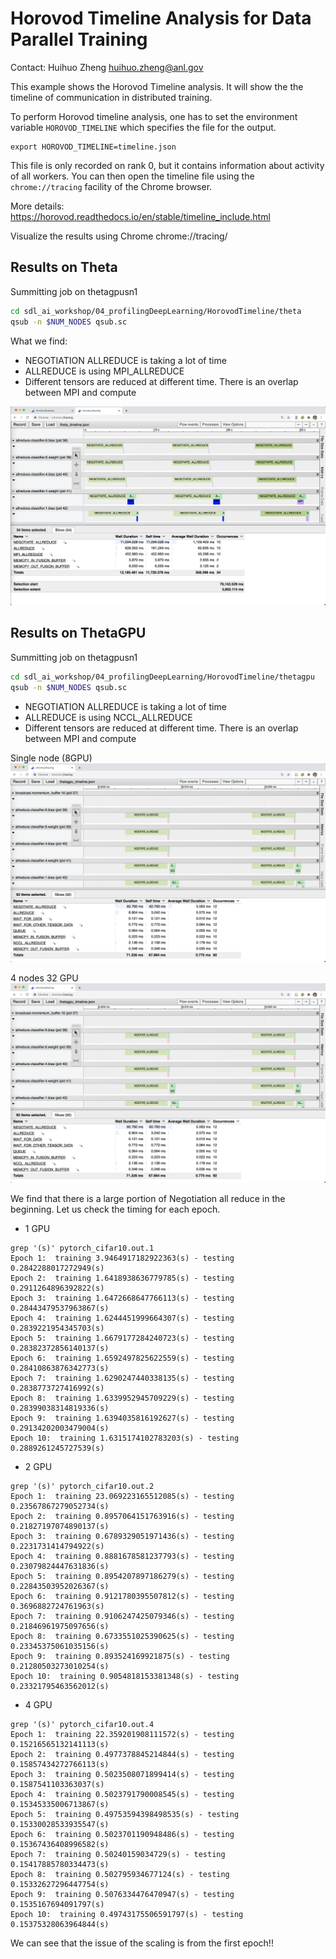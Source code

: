 # Horovod Timeline Analysis for Data Parallel Training

Contact: Huihuo Zheng <huihuo.zheng@anl.gov>

This example shows the Horovod Timeline analysis. It will show the the timeline of communication in distributed training. 

To perform Horovod timeline analysis, one has to set the environment variable ```HOROVOD_TIMELINE``` which specifies the file for the output. 
  ```
  export HOROVOD_TIMELINE=timeline.json
  ```
  This file is only recorded on rank 0, but it contains information about activity of all workers. You can then open the timeline file using the `chrome://tracing` facility of the Chrome browser.

More details: https://horovod.readthedocs.io/en/stable/timeline_include.html

Visualize the results using Chrome chrome://tracing/

## Results on Theta
Summitting job on thetagpusn1
```bash
cd sdl_ai_workshop/04_profilingDeepLearning/HorovodTimeline/theta
qsub -n $NUM_NODES qsub.sc
```

What we find: 

   - NEGOTIATION ALLREDUCE is taking a lot of time
   - ALLREDUCE is using MPI_ALLREDUCE
   - Different tensors are reduced at different time. There is an overlap between MPI and compute
   
![ThetaHorovodTimeline](ThetaHorovodTimeline.png)



## Results on ThetaGPU
Summitting job on thetagpusn1

```bash
cd sdl_ai_workshop/04_profilingDeepLearning/HorovodTimeline/thetagpu
qsub -n $NUM_NODES qsub.sc
```

   - NEGOTIATION ALLREDUCE is taking a lot of time
   - ALLREDUCE is using NCCL_ALLREDUCE
   - Different tensors are reduced at different time. There is an overlap between MPI and compute

Single node (8GPU)
![ThetaGPUHorovodTimeline](ThetaGPUHorovodTimeline.png)


4 nodes 32 GPU
![ThetaGPUHorovodTimeline4](ThetaGPUHorovodTimeline.png)

We find that there is a large portion of Negotiation all reduce in the beginning. Let us check the timing for each epoch. 

* 1 GPU

```
grep '(s)' pytorch_cifar10.out.1
Epoch 1:  training 3.9464917182922363(s) - testing 0.2842288017272949(s)
Epoch 2:  training 1.6418938636779785(s) - testing 0.2911264896392822(s)
Epoch 3:  training 1.6472668647766113(s) - testing 0.28443479537963867(s)
Epoch 4:  training 1.6244451999664307(s) - testing 0.2839221954345703(s)
Epoch 5:  training 1.6679177284240723(s) - testing 0.28382372856140137(s)
Epoch 6:  training 1.6592497825622559(s) - testing 0.28410863876342773(s)
Epoch 7:  training 1.6290247440338135(s) - testing 0.2838773727416992(s)
Epoch 8:  training 1.6339952945709229(s) - testing 0.28399038314819336(s)
Epoch 9:  training 1.6394035816192627(s) - testing 0.29134202003479004(s)
Epoch 10:  training 1.6315174102783203(s) - testing 0.2889261245727539(s)
```

* 2 GPU

```
grep '(s)' pytorch_cifar10.out.2
Epoch 1:  training 23.069223165512085(s) - testing 0.23567867279052734(s)
Epoch 2:  training 0.8957064151763916(s) - testing 0.21827197074890137(s)
Epoch 3:  training 0.6789329051971436(s) - testing 0.2231731414794922(s)
Epoch 4:  training 0.8881678581237793(s) - testing 0.23079824447631836(s)
Epoch 5:  training 0.8954207897186279(s) - testing 0.22843503952026367(s)
Epoch 6:  training 0.9121780395507812(s) - testing 0.3696882724761963(s)
Epoch 7:  training 0.9106247425079346(s) - testing 0.21846961975097656(s)
Epoch 8:  training 0.6733551025390625(s) - testing 0.23345375061035156(s)
Epoch 9:  training 0.893524169921875(s) - testing 0.21280503273010254(s)
Epoch 10:  training 0.9054818153381348(s) - testing 0.23321795463562012(s)
```

* 4 GPU

```
grep '(s)' pytorch_cifar10.out.4
Epoch 1:  training 22.359201908111572(s) - testing 0.15216565132141113(s)
Epoch 2:  training 0.4977378845214844(s) - testing 0.15857434272766113(s)
Epoch 3:  training 0.5023508071899414(s) - testing 0.1587541103363037(s)
Epoch 4:  training 0.5023791790008545(s) - testing 0.15345335006713867(s)
Epoch 5:  training 0.49753594398498535(s) - testing 0.15330028533935547(s)
Epoch 6:  training 0.5023701190948486(s) - testing 0.15367436408996582(s)
Epoch 7:  training 0.50240159034729(s) - testing 0.15417885780334473(s)
Epoch 8:  training 0.502795934677124(s) - testing 0.15332627296447754(s)
Epoch 9:  training 0.5076334476470947(s) - testing 0.1535167694091797(s)
Epoch 10:  training 0.49743175506591797(s) - testing 0.15375328063964844(s)
```
We can see that the issue of the scaling is from the first epoch!!